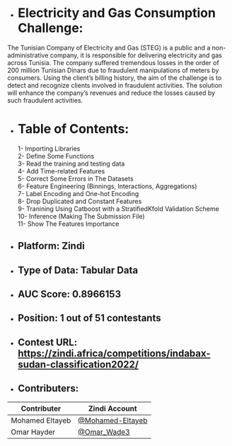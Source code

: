 * # Electricity and Gas Consumption Challenge:
The Tunisian Company of Electricity and Gas (STEG) is a public and a non-administrative company, 
it is responsible for delivering electricity and gas across Tunisia. The company suffered tremendous losses 
in the order of 200 million Tunisian Dinars due to fraudulent manipulations of meters by consumers.
Using the client’s billing history, the aim of the challenge is to detect and recognize clients involved in fraudulent activities.
The solution will enhance the company’s revenues and reduce the losses caused by such fraudulent activities.

* # Table of Contents:
  1- Importing Libraries
<br />  2- Define Some Functions
<br />  3- Read the training and testing data
<br />  4- Add Time-related Features
<br />  5- Correct Some Errors in The Datasets
<br />  6- Feature Engineering (Binnings, Interactions, Aggregations)
<br />  7- Label Encoding and One-hot Encoding
<br />  8- Drop Duplicated and Constant Features
<br />  9- Tranining Using Catboost with a StratifiedKfold Validation Scheme
<br />  10- Inference (Making The Submission File)
<br />  11- Show The Features Importance

* ## Platform: Zindi

* ## Type of Data: Tabular Data

* ## AUC Score: 0.8966153

* ## Position: 1 out of 51 contestants

* ## Contest URL: https://zindi.africa/competitions/indabax-sudan-classification2022/
* ## Contributers:
Contributer | Zindi Account
--- | ---
Mohamed Eltayeb | [@Mohamed-Eltayeb](https://zindi.africa/users/Mohamed-Eltayeb)
Omar Hayder | [@Omar_Wade3](https://zindi.africa/users/Omar_Wade3)
